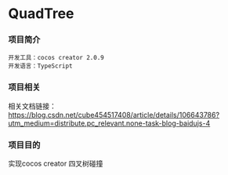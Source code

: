 # QuadTree

### 项目简介
```
开发工具：cocos creator 2.0.9
开发语言：TypeScript
```

### 项目相关
相关文档链接：https://blog.csdn.net/cube454517408/article/details/106643786?utm_medium=distribute.pc_relevant.none-task-blog-baidujs-4

### 项目目的
实现cocos creator 四叉树碰撞